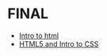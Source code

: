 # FINAL
<ul>
    <li><a href="Intro_html?index.html" target="_blank">Intro to html</a></li>
    <li><a href="html5_to_intro_css" target="_blank"> HTML5 and Intro to CSS</a></li>
</ul>


